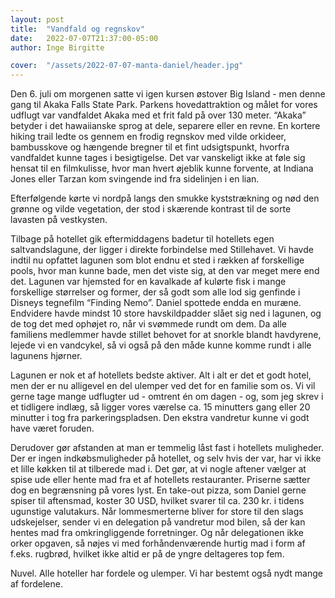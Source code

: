 ```yaml
---
layout: post
title:  "Vandfald og regnskov"
date:   2022-07-07T21:37:00-05:00
author: Inge Birgitte

cover:  "/assets/2022-07-07-manta-daniel/header.jpg"
---
```


Den 6. juli om morgenen satte vi igen kursen østover Big Island - men denne gang til Akaka Falls State Park. Parkens hovedattraktion og målet for vores udflugt var vandfaldet Akaka med et frit fald på over 130 meter. “Akaka” betyder i det hawaiianske sprog at dele, separere eller en revne. En kortere hiking trail ledte os gennem en frodig regnskov med vilde orkideer, bambusskove og hængende bregner til et fint udsigtspunkt, hvorfra vandfaldet kunne tages i besigtigelse. Det var vanskeligt ikke at føle sig hensat til en filmkulisse, hvor man hvert øjeblik kunne forvente, at Indiana Jones eller Tarzan kom svingende ind fra sidelinjen i en lian.

Efterfølgende kørte vi nordpå langs den smukke kyststrækning og nød den grønne og vilde vegetation, der stod i skærende kontrast til de sorte lavasten på vestkysten.

Tilbage på hotellet gik eftermiddagens badetur til hotellets egen saltvandslagune, der ligger i direkte forbindelse med Stillehavet. Vi havde indtil nu opfattet lagunen som blot endnu et sted i rækken af forskellige pools, hvor man kunne bade, men det viste sig, at den var meget mere end det. Lagunen var hjemsted for en kavalkade af kulørte fisk i mange forskellige størrelser og former, der så godt som alle lod sig genfinde i Disneys tegnefilm “Finding Nemo”. Daniel spottede endda en muræne. Endvidere havde mindst 10 store havskildpadder slået sig ned i lagunen, og de tog det med ophøjet ro, når vi svømmede rundt om dem. Da alle familiens medlemmer havde stillet behovet for at snorkle blandt havdyrene, lejede vi en vandcykel, så vi også på den måde kunne komme rundt i alle lagunens hjørner.

Lagunen er nok et af hotellets bedste aktiver. Alt i alt er det et godt hotel, men der er nu alligevel en del ulemper ved det for en familie som os. Vi vil gerne tage mange udflugter ud - omtrent én om dagen - og, som jeg skrev i et tidligere indlæg, så ligger vores værelse ca. 15 minutters gang eller 20 minutter i tog fra parkeringspladsen. Den ekstra vandretur kunne vi godt have været foruden.

Derudover gør afstanden at man er temmelig låst fast i hotellets muligheder. Der er ingen indkøbsmuligheder på hotellet, og selv hvis der var, har vi ikke et lille køkken til at tilberede mad i. Det gør, at vi nogle aftener vælger at spise ude eller hente mad fra et af hotellets restauranter. Priserne sætter dog en begrænsning på vores lyst. En take-out pizza, som Daniel gerne spiser til aftensmad, koster 30 USD, hvilket svarer til ca. 230 kr. i tidens ugunstige valutakurs. Når lommesmerterne bliver for store til den slags udskejelser, sender vi en delegation på vandretur mod bilen, så der kan hentes mad fra omkringliggende forretninger. Og når delegationen ikke orker opgaven, så nøjes vi med forhåndenværende hurtig mad i form af f.eks. rugbrød, hvilket ikke altid er på de yngre deltageres top fem.

Nuvel. Alle hoteller har fordele og ulemper. Vi har bestemt også nydt mange af fordelene. 

